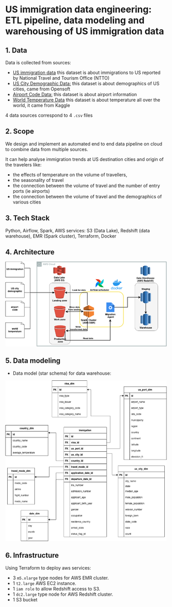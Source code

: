 # US immigration data engineering: ETL pipeline, data modeling and warehousing of US immigration data 


## 1. Data
Data is collected from sources:

- [US immigration data](https://www.trade.gov/national-travel-and-tourism-office) this dataset is about immigrations to US reported by National Travel and Tourism Office (NTTO) 
- [US City Demographic Data:](https://public.opendatasoft.com/explore/dataset/us-cities-demographics/export/) this dataset is about  demographics of US cities, came from Opensoft
- [Airport Code Data:](https://datahub.io/core/airport-codes#data) this dataset is about airport information
- [World Temperature Data](https://www.kaggle.com/datasets/berkeleyearth/climate-change-earth-surface-temperature-data) this dataset is about temperature all over the world, it came from Kaggle

4 data sources correspond to 4 `.csv` files

## 2. Scope
We design and implement an automated end to end data pipeline on cloud to combine  data from multiple sources. 

It can help analyse immigration trends at US destination cities and origin of the travelers like:
- the effects of temperature on the volume of travellers,
- the seasonality of travel
- the connection between the volume of travel and the number of entry ports (ie airports)
- the connection between the volume of travel and the demographics of various cities

## 3. Tech Stack
 Python, Airflow, Spark, AWS services: S3 (Data Lake), Redshift (data warehouse), EMR (Spark cluster), Terraform, Docker

## 4. Architecture 
<img src = assets/architecture.png alt = "Airflow conceptual view" width="600">

## 5. Data modeling
- Data model (star schema) for data warehouse:
<img src=assets/datawarehouse_design.png alt="Star schema" width="600" height="500">

<!-- <br> <br>
- Airflow workflow:
<img src=assets/airflow_workflow.png alt="Star schema" width="600"> -->
 
<!-- ## 5. Result visualization
- Revenue by month:
<img src=assets/revenue_by_month.png alt="Revenue by month" width="600">

<br> <br>
- Brand popularity:
<img src=assets/brand_popularity.png alt="Brand popularity" width="600"> -->
  
## 6. Infrastructure
Using Terraform to deploy aws services:

- 3 `m5.xlarge` type nodes for AWS EMR cluster.
- 1 `t2.large` AWS EC2 instance.
- 1 `iam role` to allow Redshift access to S3.
- 1 `dc2.large` type node for AWS Redshift cluster.
- 1 S3 bucket 





  

